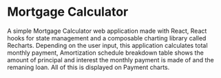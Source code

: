 # Mortgage Calculator

A simple Mortgage Calculator web application made with React, React hooks for state
management and a composable charting library called Recharts. Depending on the user
input, this application calculates total monthly payment, Amortization schedule
breakdown table shows the amount of principal and interest the monthly payment is made
of and the remaning loan. All of this is displayed on Payment charts.
